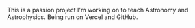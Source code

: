 This is a passion project I'm working on to teach Astronomy and Astrophysics. Being run on Vercel and GitHub.
